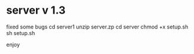 

# server v 1.3
fixed some bugs
cd server1
unzip server.zp
cd server
chmod +x setup.sh
sh setup.sh

enjoy

